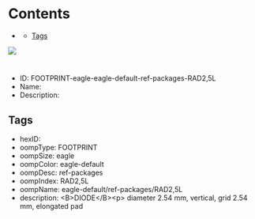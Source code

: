



Contents
========

* [](#)
	* [Tags](#tags)
  
![][im]
# 

- ID: FOOTPRINT-eagle-eagle-default-ref-packages-RAD2,5L
- Name: 
- Description: 

## Tags

- hexID: 
- oompType: FOOTPRINT
- oompSize: eagle
- oompColor: eagle-default
- oompDesc: ref-packages
- oompIndex: RAD2,5L
- oompName: eagle-default/ref-packages/RAD2,5L
- description: &lt;B&gt;DIODE&lt;/B&gt;&lt;p&gt;&#xD;
diameter 2.54 mm, vertical, grid 2.54 mm, elongated pad



[im]: image.png
